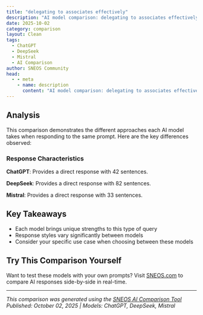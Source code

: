 ```yaml
---
title: "delegating to associates effectively"
description: "AI model comparison: delegating to associates effectively..."
date: 2025-10-02
category: comparison
layout: Clean
tags:
  - ChatGPT
  - DeepSeek
  - Mistral
  - AI Comparison
author: SNEOS Community
head:
  - - meta
    - name: description
      content: "AI model comparison: delegating to associates effectively..."
---
```


<ChatComparison
  title="delegating to associates effectively"
  prompt="delegating to associates effectively"
  :responses='{"ChatGPT": "Delegating to associates effectively is a vital skill for improving productivity, developing team members, and managing workload efficiently. Here are some key principles and steps to delegate tasks successfully:\n\n### 1. Identify the Right Tasks to Delegate\n- Delegate tasks that are time-consuming but don\u2019t require your specific expertise.\n- Choose tasks that will help your associates grow and develop new skills.\n- Avoid delegating highly sensitive or strategic tasks that require your direct involvement.\n\n### 2. Choose the Right Person\n- Match the task to the associate\u2019s skills, experience, and current workload.\n- Consider their development goals and areas where they want to improve.\n- Ensure they have or can get the necessary resources and authority to complete the task.\n\n### 3. Provide Clear Instructions\n- Define the task clearly, including objectives, deadlines, and expected outcomes.\n- Explain the importance and context of the task to help them understand its value.\n- Provide any necessary background information or resources.\n\n### 4. Set Expectations and Boundaries\n- Clarify the level of autonomy they will have and decisions they can make.\n- Specify check-in points or milestones for progress updates.\n- Be clear about the quality standards and any reporting requirements.\n\n### 5. Empower and Support\n- Give them the authority and access needed to complete the task.\n- Encourage questions and provide guidance without micromanaging.\n- Be available for advice or troubleshooting if issues arise.\n\n### 6. Monitor Progress Without Micromanaging\n- Use regular check-ins to review progress and provide feedback.\n- Address any problems early but avoid taking over the task.\n- Adjust support as needed depending on their confidence and performance.\n\n### 7. Provide Feedback and Recognize Effort\n- Give constructive feedback once the task is completed.\n- Acknowledge their achievements and efforts to boost motivation.\n- Discuss what went well and what could be improved for future tasks.\n\n### 8. Reflect and Learn\n- Reflect on the delegation process and outcomes.\n- Ask the associate what worked well and what could be improved.\n- Use this feedback to improve your future delegation strategies.\n\n---\n\n### Example of Effective Delegation\n\n**Scenario:** You have a report that needs to be compiled and submitted by the end of the week.\n\n- Identify the task: Compiling and formatting the report.\n- Choose the associate: Select someone with good organizational and writing skills interested in report preparation.\n- Provide instructions: Explain the report\u2019s purpose, key data sources, format requirements, and deadline.\n- Set expectations: They can ask questions freely but should provide a draft two days before the final deadline.\n- Empower them: Give access to the required data and templates.\n- Monitor progress: Schedule a brief check-in after three days to review progress and address issues.\n- Provide feedback: Review the final report, give constructive feedback, and thank them for their work.\n\n---\n\nBy following these practices, you can delegate effectively, ensuring tasks are completed well while supporting the growth and empowerment of your associates.", "DeepSeek": "Of course. Delegating effectively is not just about offloading tasks; it\u0027s about **multiplying your impact, developing your team, and freeing yourself to focus on higher-level strategic work.**\n\nDone poorly, it creates more work, frustrates everyone, and leads to mediocre results. Done well, it\u0027s a superpower.\n\nHere is a comprehensive guide to delegating to associates effectively, broken down into a framework you can follow.\n\n---\n\n### The Mindset Shift: From Doer to Leader\nFirst, internalize these principles:\n* **You are a multiplier:** Your goal is to leverage the team\u0027s collective capacity.\n* **Delegation is development:** Every task you delegate is an opportunity for an associate to grow new skills and gain confidence.\n* **Perfection is the enemy of progress:** Resist the urge to micromanage. Allow associates to approach a task in their own way, even if it\u0027s not exactly how you would do it.\n* **You are still accountable:** The ultimate responsibility for the task\u0027s success or failure remains with you.\n\n---\n\n### A 5-Step Framework for Effective Delegation\n\n#### Step 1: Choose What to Delegate\nNot all tasks are created equal. Use this matrix to decide:\n\n| Delegate This | Don\u0027t Delegate This |\n| :--- | :--- |\n| **Tasks that are recurring** (e.g., weekly reports, meeting prep). | **Performance reviews and sensitive personnel issues.** |\n| **Tasks that develop specific skills** in your associate (e.g., data analysis, client communication). | **Core responsibilities that define your role** (e.g., strategic planning, final approval on high-stakes decisions). |\n| **Tasks you are overqualified for** but are necessary for the business. | **Highly confidential or sensitive tasks** (unless the associate is specifically cleared and it\u0027s part of their development). |\n| **Projects that provide visibility** for a high-potential associate. | **Crisis management that requires your immediate, authoritative response.** |\n\n**Pro Tip:** Create a \u0022Delegation Backlog\u0022 \u2013 a list of tasks and projects you can hand off in the future.\n\n#### Step 2: Choose the Right Person\nConsider the following for each associate:\n* **Skills and Experience:** Do they have the baseline skills to succeed? Is this a stretch assignment?\n* **Development Goals:** Does this task align with what they want to learn or where they want to grow?\n* **Workload:** Do they have the capacity to take this on without becoming overwhelmed?\n* **Motivation:** Are they interested in this type of work? A motivated associate will always outperform a disinterested one.\n\n#### Step 3: Provide Context and Clarify Expectations (The \u0022What\u0022 and \u0022Why\u0022)\nThis is the most critical step. A vague request leads to a vague result. Use a structured handoff.\n\n**The Delegation Conversation Checklist:**\n\n* **Define the Task Clearly:** \u0022I need you to take the lead on preparing the Q3 client performance report.\u0022\n* **Explain the \u0022Why\u0022 (Context \u0026 Importance):** \u0022This report is crucial for our upcoming renewal meeting with our biggest client. It shows them the value we\u0027re providing and helps secure our contract for next year.\u0022\n* **Specify the Desired Outcome:** \u0022A clean, 3-4 slide PowerPoint deck that highlights our key metrics, tells a clear story of our success, and identifies one opportunity for improvement.\u0022\n* **Set Clear Boundaries \u0026 Authority:**\n * \u0022You have the authority to pull data from the analytics team directly.\u0022\n * \u0022For any discounts over 10%, you need to check with me before communicating with the client.\u0022\n * \u0022Your budget for this is $0\u2014we\u0027re using existing resources.\u0022\n* **Agree on a Timeline \u0026 Check-ins:** \u0022The first draft is due to me by next Tuesday EOD. Let\u0027s do a quick 15-minute sync this Friday to make sure you\u0027re on the right track and don\u0027t have any blockers.\u0022\n* **Identify Available Resources:** \u0022Sarah ran this report last quarter, so she\u0027s a great resource. All the raw data is in the \u0027Client Analytics\u0027 folder. Here is a template from last year to use as a starting point.\u0022\n\n#### Step 4: Empower and Support (Then Get Out of the Way)\nYour role now shifts from director to coach.\n* **Grant Autonomy:** Make it clear you trust them. \u0022You own this. I\u0027m here if you hit a wall, but I want you to run with it.\u0022\n* **Be Available, Not Intrusive:** Honor the check-in schedule you agreed upon. Don\u0027t pop in unexpectedly asking for status updates.\n* **Remove Roadblocks:** If they come to you stuck because another department isn\u0027t responding, your job is to pick up the phone and unblock them.\n* **Encourage Problem-Solving:** When they bring you a problem, ask, \u0022What are your top two proposed solutions?\u0022 This develops their critical thinking.\n\n#### Step 5: Review, Provide Feedback, and Give Credit\nThis closes the loop and ensures continuous improvement.\n* **Review the Work:** Assess the final product against the expectations you set in Step 3.\n* **Provide Constructive Feedback:**\n * **Start with the positive.** \u0022The data visualization on slide 2 was excellent and very clear.\u0022\n * **Focus on the work, not the person.** \u0022For the narrative section, I think we can make the value proposition stronger by leading with X instead of Y.\u0022\n * **Make it a dialogue.** \u0022What was the most challenging part of this? What would you do differently next time?\u0022\n* **Publicly Give Credit:** In the team meeting or email to leadership, say: \u0022A huge thanks to [Associate\u0027s Name] for her excellent work on the Q3 client report. She did a fantastic job pulling the story together.\u0022 This builds morale and trust.\n\n---\n\n### Common Pitfalls and How to Avoid Them\n\n* **Micromanaging:** You hired capable people. Trust them. Focus on the outcome, not every step of the process.\n* **Dumping, Not Delegating:** If you just throw a task over the wall with no context, you\u0027re setting them up to fail. Always provide the \u0022why.\u0022\n* **Under-delegating:** \u0022It\u0027s faster if I just do it myself.\u0022 This is a short-term gain that leads to long-term pain. You burn out, and your team never learns.\n* **Assuming Understanding:** Don\u0027t just ask \u0022Do you understand?\u0022 Ask them to paraphrase the key deliverables and timeline back to you.\n* **Taking Back the Task:** If they struggle, don\u0027t immediately take the task back. Use it as a coaching moment. Guide them to the solution.\n\nBy following this framework, you transform delegation from a simple managerial task into a powerful leadership tool that builds a stronger, more capable, and more engaged team.", "Mistral": "Delegating to associates effectively is a crucial skill for managers and leaders. Here are some steps to help you delegate effectively:\n\n1. **Choose the Right Tasks to Delegate:**\n - Delegate tasks that are recurring, time-consuming, or developmental for your associates.\n - Don\u0027t delegate critical tasks that require your specific expertise or tasks that are highly confidential.\n\n2. **Choose the Right Person:**\n - Consider each associate\u0027s skills, interests, and workload.\n - Provide opportunities for associates to stretch and grow.\n\n3. **Communicate Clearly:**\n - Explain why you are delegating the task.\n - Describe the task in detail, the desired outcome, and the deadline.\n - Provide context for how the task fits into the bigger picture.\n\n4. **Provide Resources and Support:**\n - Ensure associates have the tools, information, and support needed to complete the task.\n - Be available for questions and check-ins.\n\n5. **Set Expectations:**\n - Define the level of authority and responsibility that comes with the task.\n - Establish milestones and checkpoints for progress updates.\n\n6. **Monitor Progress:**\n - Regularly check in on progress without micromanaging.\n - Be available for support and guidance.\n\n7. **Provide Feedback:**\n - Offer constructive feedback throughout the process.\n - Recognize and reward successful completion of the task.\n\n8. **Learn from the Process:**\n - Reflect on what worked well and what could be improved for future delegation.\n - Encourage associates to share their insights and learnings.\n\n9. **Trust and Empower:**\n - Show confidence in your associates\u0027 abilities.\n - Give them space to make decisions and learn from mistakes.\n\n10. **Delegate Responsibility, Not Just Tasks:**\n - Ensure associates understand the \u0027why\u0027 behind the task and the expected outcomes.\n - Allow them to own the process and the results.\n\nHere\u0027s a simple delegation template:\n\n- Task:\n- Why:\n- Desired Outcome:\n- Deadline:\n- Resources/Support Available:\n- Check-in Points:\n- Level of Authority/Responsibility:\n\nBy following these steps, you can delegate effectively, empower your associates, and build a more productive and engaged team."}' 
  published-date="00:52"
/>

## Analysis

This comparison demonstrates the different approaches each AI model takes when responding to the same prompt. Here are the key differences observed:

### Response Characteristics

**ChatGPT**: Provides a direct response with 42 sentences. 

**DeepSeek**: Provides a direct response with 82 sentences. 

**Mistral**: Provides a direct response with 33 sentences. 

## Key Takeaways

- Each model brings unique strengths to this type of query
- Response styles vary significantly between models
- Consider your specific use case when choosing between these models

## Try This Comparison Yourself

Want to test these models with your own prompts? Visit [SNEOS.com](https://sneos.com) to compare AI responses side-by-side in real-time.

---

*This comparison was generated using the [SNEOS AI Comparison Tool](https://sneos.com)*
*Published: October 02, 2025 | Models: ChatGPT, DeepSeek, Mistral*
